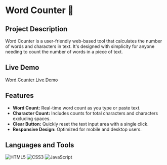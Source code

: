 # Word Counter 📝

## Project Description
Word Counter is a user-friendly web-based tool that calculates the number of words and characters in text. It's designed with simplicity for anyone needing to count the number of words in a piece of text.

## Live Demo
[Word Counter Live Demo](https://lionelp1.github.io/Word-Counter/)

## Features
- **Word Count:** Real-time word count as you type or paste text.
- **Character Count:** Includes counts for total characters and characters excluding spaces.
- **Clear Button:** Quickly reset the text input area with a single click.
- **Responsive Design:** Optimized for mobile and desktop users.

## Languages and Tools
![HTML5](https://img.shields.io/badge/HTML5-E34F26?style=for-the-badge&logo=html5&logoColor=white)
![CSS3](https://img.shields.io/badge/CSS3-1572B6?style=for-the-badge&logo=css3&logoColor=white)
![JavaScript](https://img.shields.io/badge/JavaScript-F7DF1E?style=for-the-badge&logo=javascript&logoColor=black)
